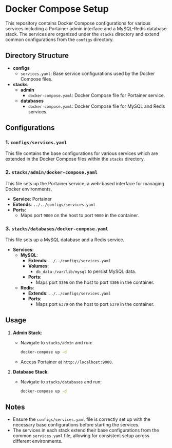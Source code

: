 # Docker Compose Setup

This repository contains Docker Compose configurations for various services including a Portainer admin interface and a MySQL-Redis database stack. The services are organized under the `stacks` directory and extend common configurations from the `configs` directory.

## Directory Structure

- **configs**
  - `services.yaml`: Base service configurations used by the Docker Compose files.
- **stacks**
  - **admin**
    - `docker-compose.yaml`: Docker Compose file for Portainer service.
  - **databases**
    - `docker-compose.yaml`: Docker Compose file for MySQL and Redis services.

## Configurations

### 1. `configs/services.yaml`
This file contains the base configurations for various services which are extended in the Docker Compose files within the `stacks` directory.

### 2. `stacks/admin/docker-compose.yaml`
This file sets up the Portainer service, a web-based interface for managing Docker environments.

- **Service**: Portainer
- **Extends**: `../../configs/services.yaml`
- **Ports**: 
  - Maps port `9000` on the host to port `9000` in the container.

### 3. `stacks/databases/docker-compose.yaml`
This file sets up a MySQL database and a Redis service.

- **Services**:
  - **MySQL**:
    - **Extends**: `../../configs/services.yaml`
    - **Volumes**: 
      - `db_data:/var/lib/mysql` to persist MySQL data.
    - **Ports**: 
      - Maps port `3306` on the host to port `3306` in the container.
  - **Redis**:
    - **Extends**: `../../configs/services.yaml`
    - **Ports**: 
      - Maps port `6379` on the host to port `6379` in the container.

## Usage

1. **Admin Stack**:
   - Navigate to `stacks/admin` and run:
     ```bash
     docker-compose up -d
     ```
   - Access Portainer at `http://localhost:9000`.

2. **Database Stack**:
   - Navigate to `stacks/databases` and run:
     ```bash
     docker-compose up -d
     ```

## Notes

- Ensure the `configs/services.yaml` file is correctly set up with the necessary base configurations before starting the services.
- The services in each stack extend their base configurations from the common `services.yaml` file, allowing for consistent setup across different environments.
